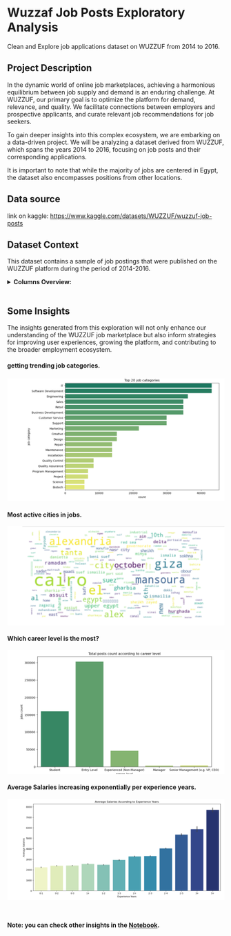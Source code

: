 # Wuzzaf Job Posts Exploratory Analysis
Clean and Explore job applications dataset on WUZZUF from 2014 to 2016.

## Project Description 
In the dynamic world of online job marketplaces, achieving a harmonious equilibrium between job supply and demand is an enduring challenge. At WUZZUF, our primary goal is to optimize the platform for demand, relevance, and quality. We facilitate connections between employers and prospective applicants, and curate relevant job recommendations for job seekers.

To gain deeper insights into this complex ecosystem, we are embarking on a data-driven project. We will be analyzing a dataset derived from WUZZUF, which spans the years 2014 to 2016, focusing on job posts and their corresponding applications.

It is important to note that while the majority of jobs are centered in Egypt, the dataset also encompasses positions from other locations.<br>

## Data source
link on kaggle: https://www.kaggle.com/datasets/WUZZUF/wuzzuf-job-posts
<br>

## Dataset Context

This dataset contains a sample of job postings that were published on the WUZZUF platform during the period of 2014-2016.<br>

<details><summary> <b>Columns Overview:</b> </summary>
    
* **id**: Unique job ID.
* **city**: Job location.
* **job_title**: Job name.
* **job_category1**, job_category2, job_category3: Job categories or fields.
* **job_industry1**, job_industry2, job_industry3: Job industries or sectors.
* **salary_minimum** and salary_maximum: Salary range.
* **num_vacancies**: Number of job openings.
* **career_level**: Job seniority.
* **experience_years**: Required experience.
* **post_date**: Posting date.
* **views**: Number of times the job was viewed.
* **job_description**: Description of the job.
* **job_requirements**: Qualifications needed.
* **payment_period**: Salary payment frequency.
* **currency**: Currency used for salaries.    
</details><br>


## Some Insights 

The insights generated from this exploration will not only enhance our understanding of the WUZZUF job marketplace but also inform strategies for improving user experiences, growing the platform, and contributing to the broader employment ecosystem.

#### getting trending job categories.
![Top 20 job categories](snapshots/job_categories.png) <br>

#### Most active cities in jobs.
![Common Cities](snapshots/common_cities.png) <br>

#### Which career level is the most?
![jobCount_careerLvl](snapshots/jobCount_careerLvl.png) <br>

#### Average Salaries increasing exponentially per experience years.
![avgSal_yearExp](snapshots/avgSal_yearExp.png) <br><br>
##
#### Note: you can check other insights in the [Notebook](https://github.com/momedhat/Wuzzaf-Job-Posts-EDA/blob/main/wuzzaf_explore.ipynb).
